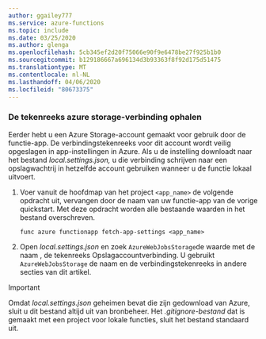 ```yaml
---
author: ggailey777
ms.service: azure-functions
ms.topic: include
ms.date: 03/25/2020
ms.author: glenga
ms.openlocfilehash: 5cb345ef2d20f75066e90f9e6478be27f925b1b0
ms.sourcegitcommit: b129186667a696134d3b93363f8f92d175d51475
ms.translationtype: MT
ms.contentlocale: nl-NL
ms.lasthandoff: 04/06/2020
ms.locfileid: "80673375"
---
```

### <a name="retrieve-the-azure-storage-connection-string"></a>De tekenreeks azure storage-verbinding ophalen

Eerder hebt u een Azure Storage-account gemaakt voor gebruik door de functie-app. De verbindingstekenreeks voor dit account wordt veilig opgeslagen in app-instellingen in Azure. Als u de instelling downloadt naar het bestand *local.settings.json,* u die verbinding schrijven naar een opslagwachtrij in hetzelfde account gebruiken wanneer u de functie lokaal uitvoert. 

1. Voer vanuit de hoofdmap van het project `<app_name>` de volgende opdracht uit, vervangen door de naam van uw functie-app van de vorige quickstart. Met deze opdracht worden alle bestaande waarden in het bestand overschreven.

    ```
    func azure functionapp fetch-app-settings <app_name>
    ```
    
1. Open *local.settings.json* en zoek `AzureWebJobsStorage`de waarde met de naam , de tekenreeks Opslagaccountverbinding. U gebruikt `AzureWebJobsStorage` de naam en de verbindingstekenreeks in andere secties van dit artikel.

> [!IMPORTANT]
> Omdat *local.settings.json* geheimen bevat die zijn gedownload van Azure, sluit u dit bestand altijd uit van bronbeheer. Het *.gitignore-bestand* dat is gemaakt met een project voor lokale functies, sluit het bestand standaard uit.